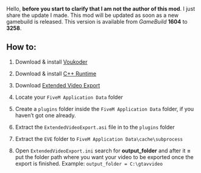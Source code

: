 Hello, **before you start to clarify that I am not the author of this mod**. I just share the update I made.
This mod will be updated as soon as a new gamebuild is released.
This version is available from *GameBuild* **1604** to **3258**.

## How to:

1. Download & install [Voukoder](https://github.com/Vouk/voukoder/releases)

2. Download & install [C++ Runtime](https://aka.ms/vs/17/release/vc_redist.x64.exe)

3. Download [Extended Video Export](https://github.com/Z3do/Extended-Video-Export/releases)

4. Locate your `FiveM Application Data` folder

5. Create a `plugins` folder inside the `FiveM Application Data` folder, if you haven’t got one already.

6. Extract the `ExtendedVideoExport.asi` file in to the `plugins` folder

7. Extract the `EVE` folder to `FiveM Application Data\cache\subprocess`

8. Open `ExtendedVideoExport.ini` search for **output_folder** and after it **=** put the folder path where you want your video to be exported once the export is finished. Example: `output_folder = C:\gtavvideo`

